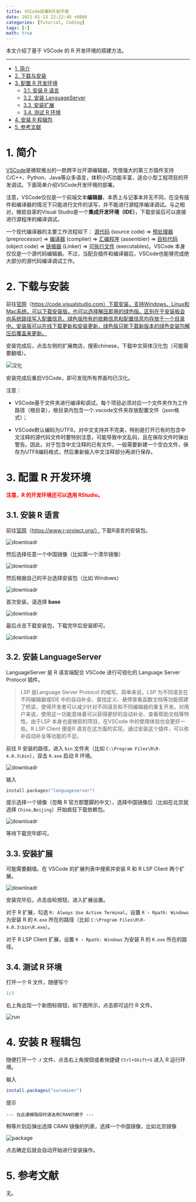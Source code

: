 ```yaml
---
title: VSCode部署R开发环境
date: 2021-01-13 22:22:49 +0800
categories: [Tutorial, Coding]
tags: [r]
math: true
---
```


本文介绍了基于 VSCode 的 R 开发环境的搭建方法。

<!--more-->

 ---
 
- [1. 简介](#1-简介)
- [2. 下载与安装](#2-下载与安装)
- [3. 配置 R 开发环境](#3-配置-r-开发环境)
  - [3.1. 安装 R 语言](#31-安装-r-语言)
  - [3.2. 安装 LanguageServer](#32-安装-languageserver)
  - [3.3. 安装扩展](#33-安装扩展)
  - [3.4. 测试 R 环境](#34-测试-r-环境)
- [4. 安装 R 程辑包](#4-安装-r-程辑包)
- [5. 参考文献](#5-参考文献)

# 1. 简介

[VSCode](https://code.visualstudio.com/)是微软推出的一款跨平台开源编辑器，凭借强大的第三方插件支持C/C++、Python、Java等众多语言，体积小巧功能丰富，适合小型工程项目的开发调试。下面简单介绍VSCode开发环境的部署。

注意，VSCode仅仅是一个前端文本**编辑器**，本质上与记事本并无不同，在没有插件和编译器的情况下只能进行文件的读写，并不能进行源程序编译调试。与之相对，微软自家的Visual Studio是一个**集成开发环境（IDE）**，下载安装后可以直接进行源程序的编译调试。

一个现代编译器的主要工作流程如下： [源代码](http://zh.wikipedia.org/wiki/源代码) (source code) => [预处理器](http://zh.wikipedia.org/wiki/预处理器) (preprocessor) => [编译器](http://zh.wikipedia.org/wiki/编译器) (compiler) => [汇编程序](http://zh.wikipedia.org/wiki/汇编程序) (assembler) => [目标代码](http://zh.wikipedia.org/wiki/目标代码) (object code) => [链接器](http://zh.wikipedia.org/wiki/链接器) (Linker) => [可执行文件](http://zh.wikipedia.org/wiki/執行檔) (executables)。VSCode 本身仅仅是一个源代码编辑器。不过，当配合插件和编译器后，VSCode也能够完成绝大部分的源代码编译调试工作。

# 2. 下载与安装

前往[官网](https://code.visualstudio.com/)（https://code.visualstudio.com）下载安装，支持Windows、Linux和Mac系统。可以下载安装版，也可以选择解压即用的绿色版。区别在于安装板会向系统路径写入配置信息，绿色版所有的依赖信息和配置信息均存放于一个目录中。安装版可以在线下载更新和安装更新，绿色版只能下载新版本的绿色安装包解压后覆盖来更新。

安装完成后，点击左侧的扩展商店，搜索chinese，下载中文简体汉化包（可能需要翻墙）。

![汉化](../assets/img/postsimg/20200318/01.chinese.png)

安装完成后重启VSCode，即可发现所有界面均已汉化。

注意：

- VSCode基于文件夹进行编译和调试，每个项目必须对应一个文件夹作为工作路径（根目录），根目录内包含一个.vscode文件夹存放配置文件（json格式）；

- VSCode默认编码为UTF8，对中文支持并不完美，特别是打开已有的包含中文注释的源代码文件时要特别注意，可能导致中文乱码，且在保存文件时弹出警告。因此，对于包含中文注释的已有文件，一般需要新建一个空白文件，保存为UTF8编码格式，然后重新输入中文注释部分再进行保存。

# 3. 配置 R 开发环境

**<font color=red>注意，R 的开发环境还可以选用 RStudio。</font>**

## 3.1. 安装 R 语言

前往[官网](https://www.r-project.org/)（https://www.r-project.org/） 下载R语言的安装包。

![downloadr](../assets/img/postsimg/20210113/1.jpg)

然后选择任意一个中国镜像（比如第一个清华镜像）

![downloadr](../assets/img/postsimg/20210113/2.jpg)

然后根据自己的平台选择安装包（比如 Windows）

![downloadr](../assets/img/postsimg/20210113/3.jpg)

首次安装，请选择 **base**

![downloadr](../assets/img/postsimg/20210113/4.jpg)

最后点击下载安装包，下载完毕后安装即可。

![downloadr](../assets/img/postsimg/20210113/5.jpg)

## 3.2. 安装 LanguageServer

LanguageServer 是 R 语言端配合 VSCode 进行可视化的 Language Server Protocol 插件。

> LSP 是Language Server Protocol 的缩写。简单来说，LSP 为不同语言在不同编辑器或IDE 中的自动补全、查找定义、悬停查看函数文档等功能搭建了桥梁，使得开发者可以减少针对不同语言和不同编辑器的重复开发。对用户来说，使用这一功能意味着可以获得更好的自动补全、查看帮助文档等特性。由于LSP 本身也是微软的项目，在VSCode 中的使用体验也会更好一些。R LSP Client 便是R 语言在这方面的实现，通过安装这个插件，可以弥补自动补全等功能的不足。

前往 R 安装的路径，进入 `bin` 文件夹（比如 `C:\Program Files\R\R-4.0.3\bin`），双击 `R.exe` 启动 R 环境。

![downloadr](../assets/img/postsimg/20210113/6.jpg)

输入

```c
install.packages("languageserver")
```

提示选择一个镜像（忽略 R 官方那蹩脚的中文），选择中国镜像后（比如在北京就选择 `China,Beijing`）开始疯狂下载依赖包。

![downloadr](../assets/img/postsimg/20210113/7.jpg)

等待下载完毕即可。

## 3.3. 安装扩展

可能需要翻墙。在 VSCode 的扩展列表中搜索并安装 R 和 R LSP Client 两个扩展。

![downloadr](../assets/img/postsimg/20210113/8.jpg)

安装完毕后，点击齿轮按钮，进入扩展设置。

对于 R 扩展，勾选 `R: Always Use Active Terminal`，设置 `R › Rpath: Windows` 为安装 R 的 `R.exe` 所在的路径（比如 `C:\Program Files\R\R-4.0.3\bin\R.exe`）。

对于 R LSP Client 扩展，设置 `R › Rpath: Windows` 为安装 R 的 `R.exe` 所在的路径。

## 3.4. 测试 R 环境

打开一个 R 文件，随便写个

```r
1/3
```

右上角出现一个新图标按钮，如下图所示，点击即可运行 R 文件。

![run](../assets/img/postsimg/20210113/9.jpg)


# 4. 安装 R 程辑包

随便打开一个 .r 文件，点击右上角按钮或者快捷键 `Ctrl+Shift+S` 进入 R 运行环境。

输入

```r
install.packages("survminer")
```

提示

```
--- 在此連線階段时请选用CRAN的鏡子 ---
```

稍等片刻后弹出选择 CRAN 镜像的列表，选择一个中国镜像，比如北京镜像

![package](../assets/img/postsimg/20210113/10.jpg)

点击确定后就会自动开始进行安装操作。

# 5. 参考文献

无。